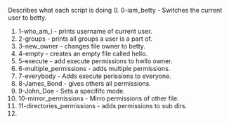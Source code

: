Describes what each script is doing
0. 0-iam_betty - Switches the current user to betty.
1. 1-who_am_i - prints username of current user. 
2. 2-groups - prints all groups a user is a part of. 
3. 3-new_owner - changes file owner to betty. 
4. 4-empty - creates an empty file called hello. 
5. 5-execute - add execute permissions to hwllo owner. 
6. 6-multiple_permissions - adds multiple permissions.
7. 7-everybody - Adds execute perissions to everyone. 
8. 8-James_Bond - gives others all permissions. 
9. 9-John_Doe - Sets a specififc mode. 
10. 10-mirror_permissions - Mirro permissions of other file.
11. 11-directories_permissions - adds permissions to sub dirs.
12.      
